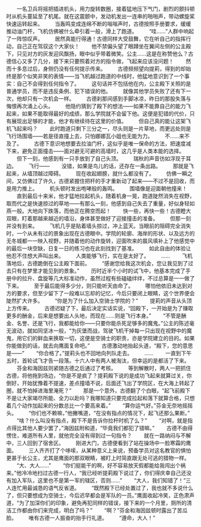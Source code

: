 　　一名卫兵将摇把插进机头，用力旋转数圈，接着猛地压下气门，剧烈的颤抖顿时从机头蔓延至了机尾。就在这震颤中，发动机发出一连串的啪啪声，带动螺旋桨快速运转起来。
　　当轰鸣变成连绵不断的嗡嗡声时，古德按照手册要求，缓缓推动油门杆，飞机仿佛被什么牵引着一般，滑上了跑道。
　　“哇……”人群中响起了一阵惊叹声。
　　居然真能行得通！古德同样大受鼓舞，它在听自己的指挥行动，自己正在驾驭这个大家伙！
　　他不禁偏头望了眼蹲坐在翼间左侧的公主殿下，只见对方的灰发迎风飘扬，眼中似乎带着微笑。公主……这是在称赞他么？古德信心又多了几分，接下来只要照着对方的指令做，飞起来应该没问题！
　　然而十多息过后，身侧仍没有任何提示传来。
　　古德频频望向提莉，得到的却始终是那个似笑非笑的表情——当飞机越过跑道的中线时，他猛地意识到了一个事实：自己不会得到任何指令了。
　　这句话并不包括他在内，公主殿下关照的是普通学员，而不是违反条例、犯下错误的他。
　　就像其他学员失败了还有下一次，他却只有一次机会一样。
　　古德刹那间感到手脚冰凉，昨日的那股失落与悔恨再次涌上心头。
　　他隐约猜到了殿下的想法——如果不能靠自己的能力飞起来，如果不能取得最好的成绩，那么学院就不会留下他。这便是犯错的代价，只有展现出足够的才能，他才有继续待在这里的价值。
　　但自己真的能让这架飞机飞起来吗？
　　此时跑道只剩下三分之一，尽头则是一片草地，而更远处则是飞行场围墙——若是径直撞上去，只怕娜娜瓦小姐也无能为力。
　　不……来不及了。
　　古德下意识地想要去拉油门杆，这似乎是唯一保命的方法，把速度减下来，避免正面撞击——面对避无可避的高墙时，这几乎是人类本能的选择。
　　但下一刻，他感到有一只手放到了自己头顶。
　　瑞秋的声音彷如浮现于耳边。
　　飞行——
　　没错，如果是鸟儿的话，还存在一条出路。
　　那就是飞起来，从墙顶越过障碍。
　　现在收起翅膀，就什么都没有了。
　　仿佛一瞬之间，又仿佛过了许久，古德紧握住把杆的手才重新动了起来——不过不是回收，而是用力推上。
　　机头顿时发出咆哮般的轰鸣。
　　围墙像是迎面朝他撞来！
　　直到最后十来米，他才猛地拉起机头，随着机身一晃，跑道陡然消失在视野，取而代之是快速掠过的草地——有那么一刻，他感到自己失去了重量，好似身轻如燕一般。大地向下跌落，而他正在腾空而起！
　　快一些，再快一些！古德瞪大双眼，盯着那越来越近的墙沿，身体甚至做好了迎接撞击的准备。
　　但那一刻并没有到来。
　　飞机几乎是贴着墙头掠过，冲上蓝天。当眼前的阻碍完全消失时，一个从未有过的景象出现在古德眼中。学院的轮廓、海岸的形状、以及远方的无冬城都一一映入视野，并随着他的动作旋转，迎面吹来的晨风填补上了他感觉中的最后一块空缺，日复一日的练习也在此刻找到了基准。
　　如此自由的体验让他忍不住想大声叫出来。
　　人类能够飞行，实在是太好了。
　　……
　　飞机落地后，古德跪倒在公主殿下面前。
　　“感谢您给我这次机会，您让我见到了过去只有在梦里才能见到的景象。”
　　历时近半个小时的试飞中，他基本完成了手册中的拉升、盘旋等几大标准动作，虽然过程有些磕磕绊绊，不过总算是一一做了下来。
　　至于最后能得多少分，则只能听天由命了。
　　哪怕他依旧未达到对方的要求，但至少留下了一段难以忘却的记忆，今后只要闭上眼睛，这个世界便会陡然扩大许多。
　　“你是为了什么加入空骑士学院的？”
　　提莉的声音从头顶上方传来。
　　古德迟疑了下，最后决定实话实说，“回殿下，一开始是为了赚取更多的酬金，后来是想要出人头地，而现在……则是飞行本身。”
　　“不管是酬金、名誉、还是飞行，我都能给你——只要你能杀死足够多的魔鬼。”公主的陈述毫无波动，就如同坚冰一般，“为灰堡而战，驾驶飞机干掉每一只出现在视野中的魔鬼，用它们的鲜血来换取一切，这便是空骑士的职责，亦是学院建立的目的。如果你能做到的话，就去向鹰面复命吧。”
　　古德激动地抬起头道，“殿下，您的意思是——”
　　“你合格了。”提莉头也不回地向列队走去。
　　……
　　一直到下午五时，首轮试飞才告一段落。十六人中有两人被淘汰，但幸运的是都活了下来。
　　芬金和海因兹则紧随古德之后通过了考核。
　　等到解散时，两人一把抓住古德，将他拖到场边，“你是不是疯了？提莉殿下说的是成功飞起来就算过关，你倒好，开始犹豫着不提速，差点撞墙不说，后面还飞出了学院区，在大海上转起了圈，就不怕掉进海里淹死？”
　　那是一个意外，古德翻了个白眼，“起飞前殿下不是让大家竭尽所能、全力以赴吗？我哪知道只要完成拉起和落下就算合格，只想着几个动作加起来的分数总比一个要高来着。”
　　“算你运气好。”芬金无奈地摇摇头。
　　“你们也不赖嘛，”他撇嘴道，“在没有指点的情况下，起飞还那么果断。”
　　“啥？什么叫没有指点，殿下不是告诉你拉杆时机了么？”
　　“对啊，就是指点得比其他人要少罢了，”海因兹附和道，“毕竟我们都犯了错嘛。”
　　古德不由得愣住，难道所有人里，就他完全没有得到过一句指令？
　　就在一路纳闷与不解中，三人回到了宿舍区。
　　刚进大门，古德便看到了站在操场中一脸寒霜的鹰面。
　　三人齐齐打了个哆嗦，从某种意义上来说，预备学员对这名教官的惧怕更甚于长公主，尤其是鹰面的那双眼睛，被盯上时简直跟无处可逃的猎物一样。
　　“大、大人……”
　　“你们挺能干的啊，好不容易放天假都能给我闯出个祸来。”他冷冷地扫过古德一行人，“我已经听提莉殿下说过了，你们得庆幸自己还没有加入军队，这里也不是第一军的辖区，否则……”
　　“大人，我们知错了！”三人连忙用最诚恳的语气反省道。
　　“既然殿下已经处置过了，我也就不多说什么了，但只要想成为空骑士，今后迟早都会是军队的一员。”鹰面收起冷笑，正色肃声道，“为了加深你们的印象，避免再犯同样的错误，接下来的一个月里，厕所的清洁工作都由你们来完成，明白了吗？”
　　“啊？”芬金和海因兹顿时露出了苦瓜脸。
　　唯有古德一人振奋的抬手行礼道。
　　“遵命，大人！”